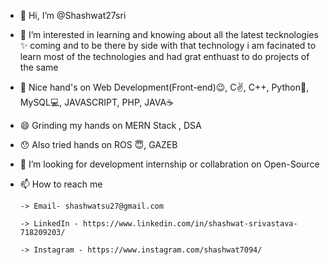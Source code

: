- 👋 Hi, I’m @Shashwat27sri
- 👀 I’m interested in learning and knowing about all the latest tecknologies ✨ coming 
and to be there by side with that technology i am facinated to learn most of the technologies
and had grat enthuast to do projects of the same
- 🌱 Nice hand's on  Web Development(Front-end)😉, C✌, C++, Python🐍, MySQL💻,  JAVASCRIPT, PHP, JAVA☕
- 😄 Grinding my hands on MERN Stack , DSA
- 😯 Also tried hands on ROS 😇, GAZEB
- 💞️ I’m looking for development internship or collabration on Open-Source 
- 📫 How to reach me 

      -> Email- shashwatsu27@gmail.com 

      -> LinkedIn - https://www.linkedin.com/in/shashwat-srivastava-718209203/ 

      -> Instagram - https://www.instagram.com/shashwat7094/
                     
<!---
Shashwat27sri/Shashwat27sri is a ✨ special ✨ repository because its `README.md` (this file) appears on your GitHub profile.
You can click the Preview link to take a look at your changes.
--->
